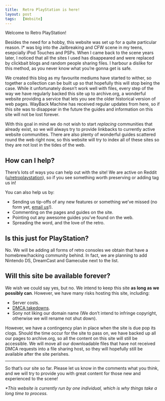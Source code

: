 ```yaml
---
title:  Retro PlayStation is here!
layout: post
tags:   [Website]
---
```


Welcome to Retro PlayStation!

Besides the need for a hobby, this website was set up for a quite particular reason. I\* was big into the Jailbreaking and CFW scene in my teens, esepcially iPod Touches and PSPs. When I came back to the scene years later, I noticed that all the sites I used has disappeared and were replaced by clickbait blogs and random people sharing files. I harbour a dislike for this method, as you never know what you’re gonna get is safe.

We created this blog as my favourite mediums have started to wither, so together a collection can be built up so that hopefully this will stop being the case. While it unfortunately doesn’t work well with files, every step of the way we have regularly backed this site up to archive.org, a wonderful website providing a service that lets you see the older historical version of web pages. WayBack Machine has received regular updates from here, so if this site was to disappear in the future the guides and information on this site will not be lost forever.

With this goal in mind we do not wish to start _replacing_ communities that already exist, so we will always try to provide linkbacks to currently active website communities. There are also plenty of wonderful guides scattered round the web right now, so this website will try to index all of these sites so they are not lost in the tides of the web.

## How can I help?

There’s lots of ways you can help out with the site! We are active on Reddit ([u/retroplaystation](https://www.reddit.com/user/retroplaystation)), so if you see something worth preserving or adding tag us in!

You can also help us by:

* Sending us tip-offs of any new features or something we’ve missed (no form yet, [email us](mailto:admin@retroplaystation.com)!).
* Commenting on the pages and guides on the site.
* Pointing out any awesome guides you’ve found on the web.
* Spreading the word, and the love of the retro.

## Is this just for PlayStation?

No. We will be adding all forms of retro consoles we obtain that have a homebrew/hacking community behind. In fact, we are planning to add Nintendo DS, DreamCast and Gamecube next to the list.

## Will this site be available forever?

We wish we could say yes, but no. We intend to keep this site **as long as we possibly can**. However, we have many risks hosting this site, including:

* Server costs.
* [DMCA takedowns](https://retroplaystation.com/dmca-takedown/).
* Sony not liking our domain name (We don’t intend to infringe copyright, otherwise we will rename not shut down).

However, we have a contingency plan in place when the site is due pop its clogs. Should the time occur for the site to pass on, we have backed up all our pages to archive.org, so all the content on this site will still be accessible. We will move all our downloadable files that have not received DMCA requests into a file sharing host, so they will hopefully still be available after the site perishes.

* * *

So that’s our site so far. Please let us know in the comments what you think, and we will try to provide you with great content for those new and experienced to the scene!

_\*This website is currently run by one individual, which is why things take a long time to process._
